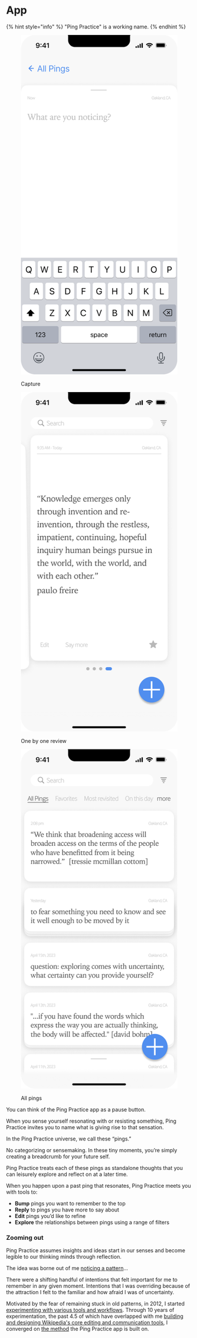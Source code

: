 # App

{% hint style="info" %}
"Ping Practice" is a working name.
{% endhint %}

<div>

<figure><img src=".gitbook/assets/Capture" alt=""><figcaption><p>Capture</p></figcaption></figure>

 

<figure><img src=".gitbook/assets/One by one" alt=""><figcaption><p>One by one review</p></figcaption></figure>

 

<figure><img src=".gitbook/assets/All pings" alt=""><figcaption><p>All pings</p></figcaption></figure>

</div>

You can think of the Ping Practice app as a pause button.&#x20;

When you sense yourself resonating with or resisting something, Ping Practice invites you to name what is giving rise to that sensation.

In the Ping Practice universe, we call these “pings.”

No categorizing or sensemaking. In these tiny moments, you’re simply creating a breadcrumb for your future self.

Ping Practice treats each of these pings as standalone thoughts that you can leisurely explore and reflect on at a later time.

When you happen upon a past ping that resonates, Ping Practice meets you with tools to:

* **Bump** pings you want to remember to the top
* **Reply** to pings you have more to say about
* **Edit** pings you’d like to refine&#x20;
* **Explore** the relationships between pings using a range of filters&#x20;

### Zooming out

Ping Practice assumes insights and ideas start in our senses and become legible to our thinking minds through reflection.

The idea was borne out of me [noticing a pattern](need-memory.md)...

There were a shifting handful of intentions that felt important for me to remember in any given moment. Intentions that I was overriding because of the attraction I felt to the familiar and how afraid I was of uncertainty.

Motivated by the fear of remaining stuck in old patterns,  in 2012, I started [experimenting with various tools and workflows](experiments/). Through 10 years of experimentation, the past 4.5 of which have overlapped with me [building and designing Wikipedia's core editing and communication tools](https://www.mediawiki.org/wiki/Editing\_team),  I converged on [the method](method.md) the Ping Practice app is built on.&#x20;
